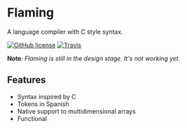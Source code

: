 # Flaming
A language compiler with C style syntax.

[![GitHub license](https://img.shields.io/github/license/mashape/apistatus.svg)]()
[![Travis](https://img.shields.io/travis/joyent/node.svg)]()

**Note**: *Flaming is still in the design stage. It's not working yet.*

## Features
- Syntax inspired by C
- Tokens in Spanish
- Native support to multidimensional arrays
- Functional
